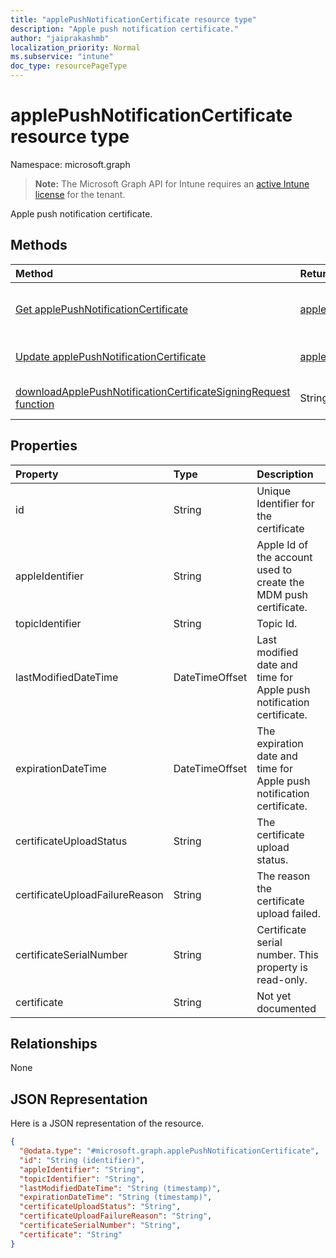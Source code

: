 ```yaml
---
title: "applePushNotificationCertificate resource type"
description: "Apple push notification certificate."
author: "jaiprakashmb"
localization_priority: Normal
ms.subservice: "intune"
doc_type: resourcePageType
---
```


# applePushNotificationCertificate resource type

Namespace: microsoft.graph

> **Note:** The Microsoft Graph API for Intune requires an [active Intune license](https://go.microsoft.com/fwlink/?linkid=839381) for the tenant.

Apple push notification certificate.

## Methods
|Method|Return Type|Description|
|:---|:---|:---|
|[Get applePushNotificationCertificate](../api/intune-devices-applepushnotificationcertificate-get.md)|[applePushNotificationCertificate](../resources/intune-devices-applepushnotificationcertificate.md)|Read properties and relationships of the [applePushNotificationCertificate](../resources/intune-devices-applepushnotificationcertificate.md) object.|
|[Update applePushNotificationCertificate](../api/intune-devices-applepushnotificationcertificate-update.md)|[applePushNotificationCertificate](../resources/intune-devices-applepushnotificationcertificate.md)|Update the properties of a [applePushNotificationCertificate](../resources/intune-devices-applepushnotificationcertificate.md) object.|
|[downloadApplePushNotificationCertificateSigningRequest function](../api/intune-devices-applepushnotificationcertificate-downloadapplepushnotificationcertificatesigningrequest.md)|String|Download Apple push notification certificate signing request|

## Properties
|Property|Type|Description|
|:---|:---|:---|
|id|String|Unique Identifier for the certificate|
|appleIdentifier|String|Apple Id of the account used to create the MDM push certificate.|
|topicIdentifier|String|Topic Id.|
|lastModifiedDateTime|DateTimeOffset|Last modified date and time for Apple push notification certificate.|
|expirationDateTime|DateTimeOffset|The expiration date and time for Apple push notification certificate.|
|certificateUploadStatus|String|The certificate upload status.|
|certificateUploadFailureReason|String|The reason the certificate upload failed.|
|certificateSerialNumber|String|Certificate serial number. This property is read-only.|
|certificate|String|Not yet documented|

## Relationships
None

## JSON Representation
Here is a JSON representation of the resource.
<!-- {
  "blockType": "resource",
  "keyProperty": "id",
  "@odata.type": "microsoft.graph.applePushNotificationCertificate"
}
-->
``` json
{
  "@odata.type": "#microsoft.graph.applePushNotificationCertificate",
  "id": "String (identifier)",
  "appleIdentifier": "String",
  "topicIdentifier": "String",
  "lastModifiedDateTime": "String (timestamp)",
  "expirationDateTime": "String (timestamp)",
  "certificateUploadStatus": "String",
  "certificateUploadFailureReason": "String",
  "certificateSerialNumber": "String",
  "certificate": "String"
}
```
